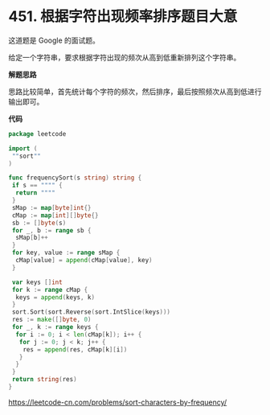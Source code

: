 # 451. 根据字符出现频率排序**题目大意**  

这道题是 Google 的面试题。

给定一个字符串，要求根据字符出现的频次从高到低重新排列这个字符串。

**解题思路** 

思路比较简单，首先统计每个字符的频次，然后排序，最后按照频次从高到低进行输出即可。

**代码**  

```go
package leetcode

import (
 ""sort""
)

func frequencySort(s string) string {
 if s == """" {
  return """"
 }
 sMap := map[byte]int{}
 cMap := map[int][]byte{}
 sb := []byte(s)
 for _, b := range sb {
  sMap[b]++
 }
 for key, value := range sMap {
  cMap[value] = append(cMap[value], key)
 }

 var keys []int
 for k := range cMap {
  keys = append(keys, k)
 }
 sort.Sort(sort.Reverse(sort.IntSlice(keys)))
 res := make([]byte, 0)
 for _, k := range keys {
  for i := 0; i < len(cMap[k]); i++ {
   for j := 0; j < k; j++ {
    res = append(res, cMap[k][i])
   }
  }
 }
 return string(res)
}
```

https://leetcode-cn.com/problems/sort-characters-by-frequency/